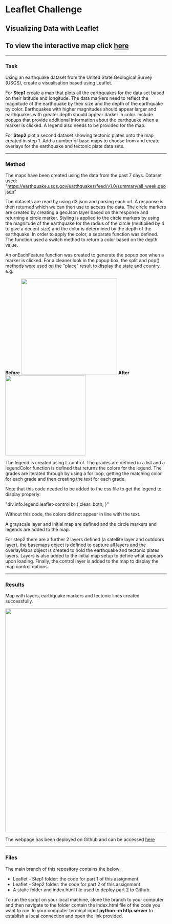 # Leaflet Challenge
## Visualizing Data with Leaflet
## To view the interactive map click [here](https://lp-116.github.io/earthquake-leaflet-tracker/)

---
### Task

Using an earthquake dataset from the United State Geological Survey (USGS), create a visualisation based using Leaflet.

For __Step1__ create a map that plots all the earthquakes for the data set based on their latitude and longitude.
The data markers need to reflect the magnitude of the earthquake by their size and the depth of the earthquake by color.
Earthquakes with higher magnitudes should appear larger and earthquakes with greater depth should appear darker in color.
Include popups that provide additional information about the earthquake when a marker is clicked.
A legend also needs to be provided for the map.

For __Step2__ plot a second dataset showing tectonic plates onto the map created in step 1.
Add a number of base maps to choose from and create overlays for the earthquake and tectonic plate data sets.

---
### Method

The maps have been created using the data from the past 7 days.
Dataset used: "https://earthquake.usgs.gov/earthquakes/feed/v1.0/summary/all_week.geojson"

The datasets are read by using d3.json and parsing each url. A response is then returned which we can then use to access the data.
The circle markers are created by creating a geoJson layer based on the response and returning a circle marker. 
Styling is applied to the circle markers by using the magnitude of the earthquake for the radius of the circle (multiplied by 4 to give a decent size) and the color is determined by the depth of the earthquake. In order to apply the color, a separate function was defined. The function used a switch method to return a color based on the depth value.

An onEachFeature function was created to generate the popup box when a marker is clicked.
For a cleaner look in the popup box, the split and pop() methods were used on the "place" result to display the state and country. 
e.g.

__Before__
<img src="https://user-images.githubusercontent.com/82348616/132117396-70ed99fc-f2d8-4605-ac16-76c0e552e57e.PNG" width="300">
__After__
<img src="https://user-images.githubusercontent.com/82348616/132117980-8adaad02-6f3b-4ffb-983d-f38e62892f37.PNG" width="250">

The legend is created using L.control. The grades are defined in a list and a legendColor function is defined that returns the colors for the legend.
The grades are iterated through by using a for loop, getting the matching color for each grade and then creating the text for each grade.

Note that this code needed to be added to the css file to get the legend to display properly:

"div.info.legend.leaflet-control br { clear: both; }"

Without this code, the colors did not appear in line with the text. 

A grayscale layer and initial map are defined and the circle markers and legends are added to the map. 

For step2 there are a further 2 layers defined (a satellite layer and outdoors layer), the basemaps object is defined to capture all layers and the overlayMaps object is created to hold the earthquake and tectonic plates layers. Layers is also added to the initial map setup to define what appears upon loading. Finally, the control layer is added to the map to display the map control options. 


---
### Results

Map with layers, earthquake markers and tectonic lines created successfully.

<img src="https://user-images.githubusercontent.com/82348616/132116190-471486c5-295d-4670-9e59-18777da92558.PNG" width="700">

The webpage has been deployed on Github and can be accessed [here](https://lp-116.github.io/leaflet-challenge/)

---
### Files

The main branch of this repository contains the below:

* Leaflet - Step1 folder: the code for part 1 of this assignment.
* Leaflet - Step2 folder: the code for part 2 of this assignment.
* A static folder and index.html file used to deploy part 2 to Github.

To run the script on your local machine, clone the branch to your computer and then navigate to the folder contain the index.html file of the code you want to run.
In your computer terminal input __python -m http.server__ to establish a local connection and open the link provided.

